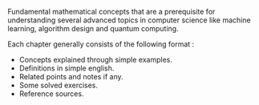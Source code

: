 Fundamental mathematical concepts that are a prerequisite for understanding several advanced topics in computer science like machine learning, algorithm design and quantum computing.
 
Each chapter generally consists of the following format : 
 - Concepts explained through simple examples.
 - Definitions in simple english.
 - Related points and notes if any.
 - Some solved exercises.
 - Reference sources.
